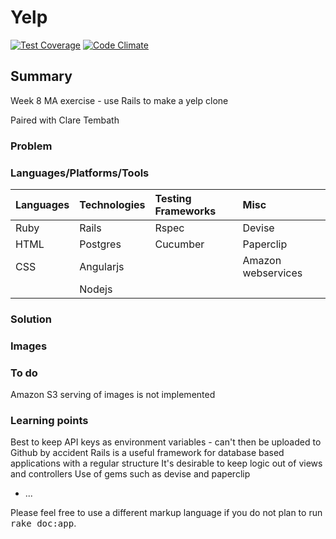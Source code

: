 # Yelp

[![Test Coverage](https://codeclimate.com/github/chandley/yelp/badges/coverage.svg)](https://codeclimate.com/github/chandley/yelp)
[![Code Climate](https://codeclimate.com/github/chandley/yelp/badges/gpa.svg)](https://codeclimate.com/github/chandley/yelp)

## Summary

Week 8 MA exercise - use Rails to make a yelp clone

Paired with Clare Tembath

### Problem

### Languages/Platforms/Tools

| Languages | Technologies  | Testing Frameworks| Misc
| :-------------------------------------------- |:--------------|:-----------|:----|
| Ruby      | Rails         | Rspec             |  Devise|
| HTML      | Postgres      | Cucumber          |  Paperclip |
| CSS       | Angularjs     |             | Amazon webservices
|           | Nodejs        |

### Solution

### Images

### To do

Amazon S3 serving of images is not implemented

### Learning points

Best to keep API keys as environment variables - can't then be uploaded to Github by accident
Rails is a useful framework for database based applications with a regular structure
It's desirable to keep logic out of views and controllers
Use of gems such as devise and paperclip



* ...


Please feel free to use a different markup language if you do not plan to run
<tt>rake doc:app</tt>.

